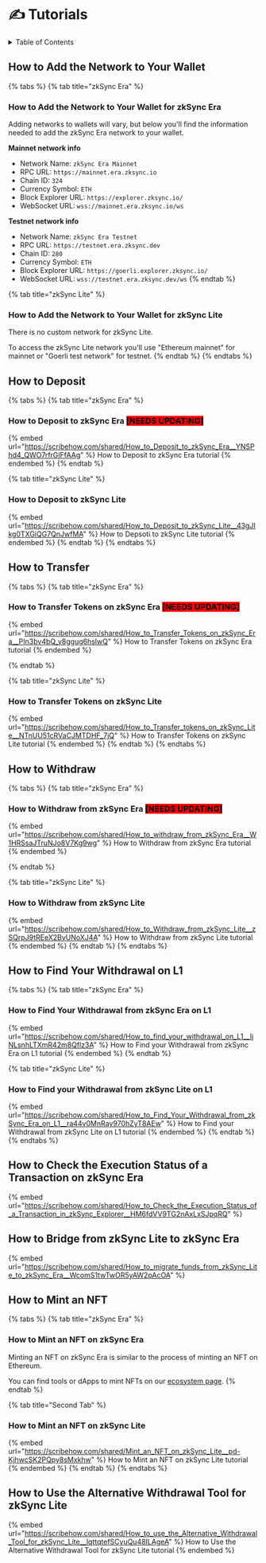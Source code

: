 # ✍ Tutorials

<details>

<summary>Table of Contents</summary>

* [How to Add the Network to Your Wallet](tutorials.md#how-to-add-the-network-to-your-wallet)
* [How to Deposit](tutorials.md#how-to-deposit)
* [How to Transfer](tutorials.md#how-to-transfer)
* [How to Withdraw](tutorials.md#how-to-withdraw)
* [How to Find your Withdrawal on L1](tutorials.md#how-to-find-your-withdrawal-on-l1)
* [How to Check the Execution Status of a Transaction on zkSync Era](tutorials.md#how-to-check-the-execution-status-of-a-transaction-on-zksync-era)
* [How to Bridge from zkSync Lite to zkSync Era](tutorials.md#how-to-bridge-funds-from-zksync-lite-to-zksync-era)
* [How to Mint an NFT](tutorials.md#how-to-mint-an-nft)
* [How to Use the Alternative Withdrawal Tool for zkSync Lite](tutorials.md#how-to-use-the-alternative-withdrawal-tool-for-zksync-lite)

</details>

## How to Add the Network to Your Wallet

{% tabs %}
{% tab title="zkSync Era" %}
### How to Add the Network to Your Wallet for zkSync Era

Adding networks to wallets will vary, but below you'll find the information needed to add the zkSync Era network to your wallet.

**Mainnet network info**

* Network Name: `zkSync Era Mainnet`
* RPC URL: `https://mainnet.era.zksync.io`
* Chain ID: `324`
* Currency Symbol: `ETH`
* Block Explorer URL: `https://explorer.zksync.io/`
* WebSocket URL: `wss://mainnet.era.zksync.io/ws`

**Testnet network info**

* Network Name: `zkSync Era Testnet`
* RPC URL: `https://testnet.era.zksync.dev`
* Chain ID: `280`
* Currency Symbol: `ETH`
* Block Explorer URL: `https://goerli.explorer.zksync.io/`
* WebSocket URL: `wss://testnet.era.zksync.dev/ws`
{% endtab %}

{% tab title="zkSync Lite" %}
### How to Add the Network to Your Wallet for zkSync Lite

There is no custom network for zkSync Lite.&#x20;

To access the zkSync Lite network you'll use "Ethereum mainnet" for mainnet or "Goerli test network" for testnet.
{% endtab %}
{% endtabs %}

## How to Deposit

{% tabs %}
{% tab title="zkSync Era" %}
### How to Deposit to zkSync Era <mark style="background-color:red;">\[NEEDS UPDATING]</mark>

{% embed url="https://scribehow.com/shared/How_to_Deposit_to_zkSync_Era__YNSPhd4_QWO7rfrGlFfAAg" %}
How to Deposit to zkSync Era tutorial
{% endembed %}
{% endtab %}

{% tab title="zkSync Lite" %}
### How to Deposit to zkSync Lite

{% embed url="https://scribehow.com/shared/How_to_Deposit_to_zkSync_Lite__43gJIkg0TXGiQG7QnJwfMA" %}
How to Depsoti to zkSync Lite tutorial
{% endembed %}
{% endtab %}
{% endtabs %}

## How to Transfer

{% tabs %}
{% tab title="zkSync Era" %}
### How to Transfer Tokens on zkSync Era <mark style="background-color:red;">\[NEEDS UPDATING]</mark>

{% embed url="https://scribehow.com/shared/How_to_Transfer_Tokens_on_zkSync_Era__PIn3bv4bQ_y8ggug6hslwQ" %}
How to Transfer Tokens on zkSync Era tutorial
{% endembed %}


{% endtab %}

{% tab title="zkSync Lite" %}
### How to Transfer Tokens on zkSync Lite

{% embed url="https://scribehow.com/shared/How_to_Transfer_tokens_on_zkSync_Lite__NTnUU51cRVaCJMTDHF_7jQ" %}
How to Transfer Tokens on zkSync Lite tutorial
{% endembed %}
{% endtab %}
{% endtabs %}

## How to Withdraw

{% tabs %}
{% tab title="zkSync Era" %}
### How to Withdraw from zkSync Era <mark style="background-color:red;">\[NEEDS UPDATING]</mark>

{% embed url="https://scribehow.com/shared/How_to_withdraw_from_zkSync_Era__W1HRSsaJTruNJo8V7Kg9wg" %}
How to Withdraw from zkSync Era tutorial
{% endembed %}


{% endtab %}

{% tab title="zkSync Lite" %}
### How to Withdraw from zkSync Lite

{% embed url="https://scribehow.com/shared/How_to_Withdraw_from_zkSync_Lite__zSQrpJ9tREeX2ByUNoXJ4A" %}
How to Withdraw from zkSync Lite tutorial
{% endembed %}
{% endtab %}
{% endtabs %}

## How to Find Your Withdrawal on L1

{% tabs %}
{% tab title="zkSync Era" %}
### How to Find Your Withdrawal from zkSync Era on L1

{% embed url="https://scribehow.com/shared/How_to_find_your_withdrawal_on_L1__IjNLsnhLTXmR42m8Qflz3A" %}
How to Find your Withdrawal from zkSync Era on L1 tutorial
{% endembed %}
{% endtab %}

{% tab title="zkSync Lite" %}
### How to Find your Withdrawal from zkSync Lite on L1

{% embed url="https://scribehow.com/shared/How_to_Find_Your_Withdrawal_from_zkSync_Era_on_L1__ra44v0MnRay970hZyT8AEw" %}
How to Find your Withdrawal from zkSync Lite on L1 tutorial
{% endembed %}
{% endtab %}
{% endtabs %}

## How to Check the Execution Status of a Transaction on zkSync Era

{% embed url="https://scribehow.com/shared/How_to_Check_the_Execution_Status_of_a_Transaction_in_zkSync_Explorer__HM6fdVV9TG2nAxLxSJpqRQ" %}

## How to Bridge from zkSync Lite to zkSync Era

{% embed url="https://scribehow.com/shared/How_to_migrate_funds_from_zkSync_Lite_to_zkSync_Era__WcomS1twTwOR5yAW2pAcOA" %}

## How to Mint an NFT

{% tabs %}
{% tab title="zkSync Era" %}
### How to Mint an NFT on zkSync Era

Minting an NFT on zkSync Era is similar to the process of minting an NFT on Ethereum.&#x20;

You can find tools or dApps to mint NFTs on our [ecosystem page](https://ecosystem.zksync.io/).&#x20;
{% endtab %}

{% tab title="Second Tab" %}
### How to Mint an NFT on zkSync Lite

{% embed url="https://scribehow.com/shared/Mint_an_NFT_on_zkSync_Lite__pd-KjhwcSK2PQpy8sMxkhw" %}
How to Mint an NFT on zkSync Lite tutorial
{% endembed %}
{% endtab %}
{% endtabs %}

## How to Use the Alternative Withdrawal Tool for zkSync Lite

{% embed url="https://scribehow.com/shared/How_to_use_the_Alternative_Withdrawal_Tool_for_zkSync_Lite__lqttqtefSCyuQu48ILAgeA" %}
How to Use the Alternative Withdrawal Tool for zkSync Lite tutorial
{% endembed %}

